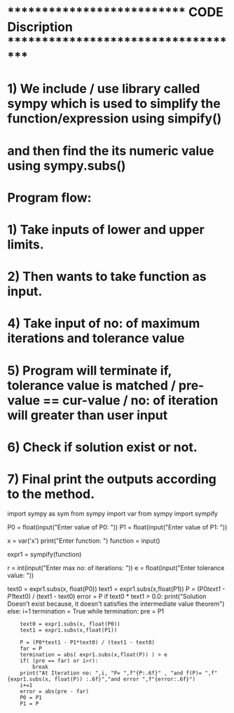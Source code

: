 
#       ************************** CODE Discription ***********************************


# 1) We include / use library called sympy which is used to simplify the function/expression using simpify() 
#   and then find the its numeric value using sympy.subs()
# Program flow:
#             1) Take inputs of lower and upper limits.
#             2) Then wants to take function as input.
#             4) Take input of no: of maximum iterations and tolerance value
#             5) Program will terminate if, tolerance value is matched / pre-value == cur-value / no: of iteration will greater than user input
#             6) Check if solution exist or not.
#             7) Final print the outputs according to the method.

import sympy as sym
from sympy import var
from sympy import sympify

P0 = float(input("Enter value of P0: "))
P1 = float(input("Enter value of P1: "))

x = var('x')
print("Enter function: ")
function  = input()

expr1 = sympify(function)

r = int(input("Enter max no: of iterations: "))
e = float(input("Enter tolerance value: "))

text0 = expr1.subs(x, float(P0))
text1 = expr1.subs(x,float(P1))
P = (P0*text1 - P1*text0) / (text1 - text0)
error = P
if text0 * text1 > 0.0:
    print("Solution Doesn't exist because, it doesn't satisfies the intermediate value theorem")
else:
    i=1
    termination = True
    while termination:
        pre = P1

        text0 = expr1.subs(x, float(P0))
        text1 = expr1.subs(x,float(P1))
    
        P = (P0*text1 - P1*text0) / (text1 - text0)
        far = P
        termination = abs( expr1.subs(x,float(P)) ) > e 
        if( (pre == far) or i>r):
            break
        print("At Iteration no: ",i, "P= ",f"{P:.6f}" , "and f(P)= ",f"{expr1.subs(x, float(P)) :.6f}","and error ",f"{error:.6f}")
        i+=1
        error = abs(pre - far)
        P0 = P1 
        P1 = P